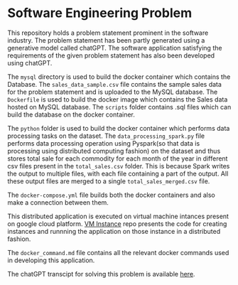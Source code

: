 # Software Engineering Problem

This repository holds a problem statement prominent in the software industry. The problem statement has been partly generated using a generative model called chatGPT. The software application satisfying the requirements of the given problem statement has also been developed using chatGPT.

The `mysql` directory is used to build the docker container which contains the Database. The `sales_data_sample.csv` file contains the sample sales data for the problem statement and is uploaded to the MySQL database. The `Dockerfile` is used to build the docker image which contains the Sales data hosted on MySQL database. The `scripts` folder contains .sql files which can build the database on the docker container. 

The `python` folder is used to build the docker container which performs data processing tasks on the dataset. The `data_processing_spark.py` file performs data processing operation using Pyspark(so that data is processing using distributed computing fashion) on the dataset and thus stores total sale for each commodity for each month of the year in different csv files present in the `total_sales.csv` folder. This is because Spark writes the output to multiple files, with each file containing a part of the output. All these output files are merged to a single `total_sales_merged.csv` file.

The `docker-compose.yml` file builds both the docker containers and also make a connection between them.

This distributed application is executed on virtual machine intances present on google cloud platform. [VM Instance](https://github.com/Saksham4796/vm_for_se_problem) repo presents the code for creating instances and runnning the application on those instance in a distributed fashion.

The `docker_command.md` file contains all the relevant docker commands used in developing this application.

The chatGPT transcipt for solving this problem is available [here](https://github.com/Saksham4796/chatGPT_Transcipts).

